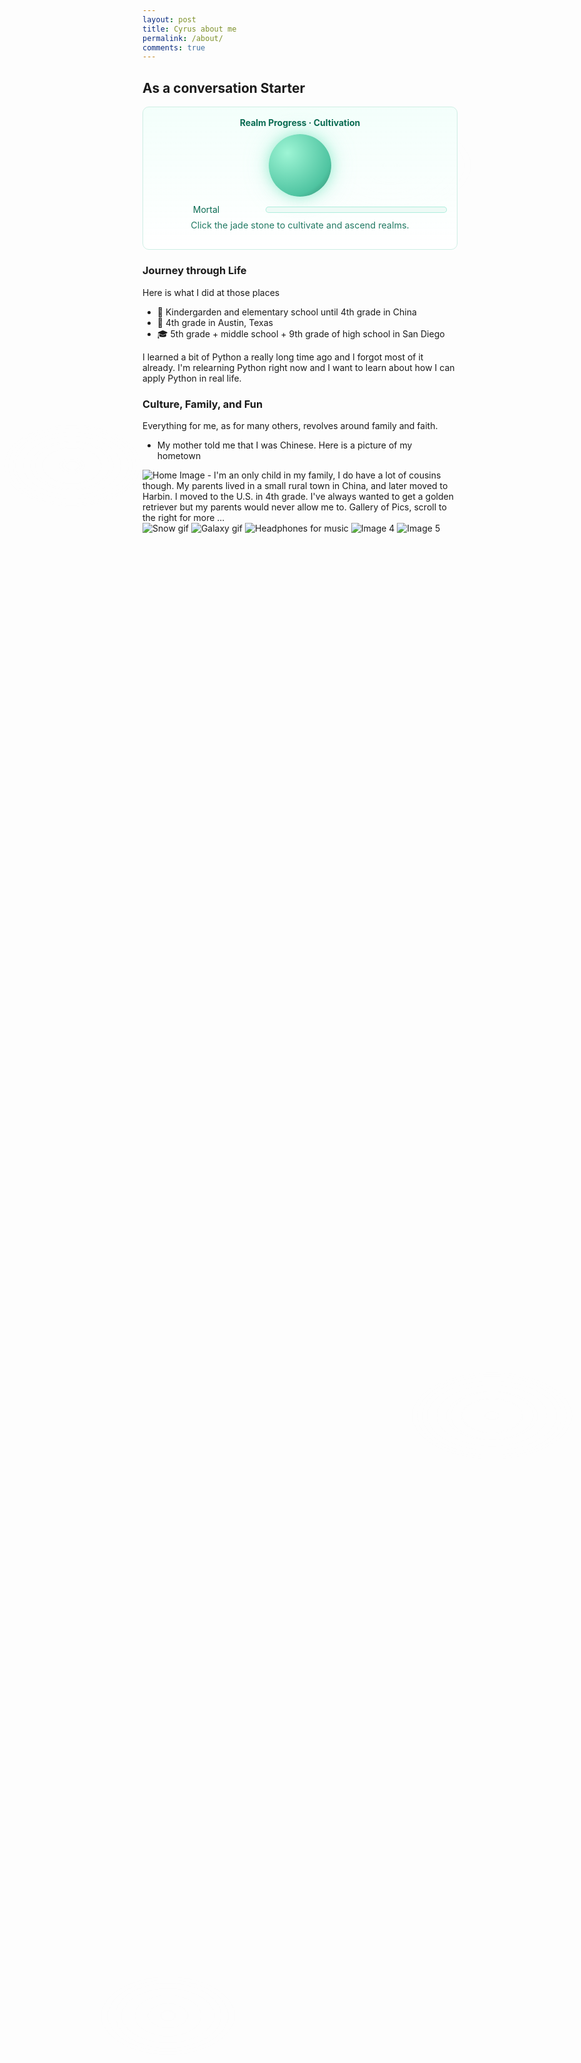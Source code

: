 ```yaml
---
layout: post
title: Cyrus about me
permalink: /about/
comments: true
---
```

<link href="https://fonts.googleapis.com/css2?family=Noto+Serif+SC:wght@700;900&family=Zhi+Mang+Xing&display=swap" rel="stylesheet">


## As a conversation Starter


<!--
Here are some places I lived in.
Harbin, China.
Austin, Texas.
San Diego, California.
-->


<!-- Fog overlay (non-interactive) -->
<div class="fog" aria-hidden="true">
  <div class="fog-layer l1"></div>
  <div class="fog-layer l2"></div>
  <div class="fog-layer l3"></div>
</div>


<style>
/* --- Gentle drifting fog --- */
.fog{ position:fixed; inset:0; pointer-events:none; z-index:0; }
.fog-layer{
  position:fixed; inset:0; pointer-events:none;
  opacity:.22; filter: blur(10px) saturate(1.05);
  background:
    radial-gradient(220px 130px at 12% 20%, rgba(255,255,255,.11), transparent 60%),
    radial-gradient(280px 160px at 65% 8%,  rgba(255,255,255,.08), transparent 60%),
    radial-gradient(260px 140px at 82% 58%, rgba(255,255,255,.10), transparent 60%),
    radial-gradient(240px 140px at 28% 82%, rgba(255,255,255,.07), transparent 60%);
  animation: fogSlide 120s linear infinite, fogBob 20s ease-in-out infinite alternate;
  mix-blend-mode: normal;
}
.fog-layer.l2{ opacity:.18; filter: blur(16px); animation-duration: 160s, 28s; transform: scale(1.05); }
.fog-layer.l3{ opacity:.14; filter: blur(20px); animation-duration: 220s, 36s; transform: scale(1.1); }


@keyframes fogSlide { 0%{transform:translateX(-6%)} 50%{transform:translateX(6%)} 100%{transform:translateX(-6%)} }
@keyframes fogBob   { 0%{transform:translateY(0)} 100%{transform:translateY(-2%)} }


/* ensure content sits above fog */
.cultivation-platform, h2, h3, p, img { position: relative; z-index: 1; }


/* --- Cultivation platform + jade styles --- */
.jade-card{
  border: 1.5px solid #cdeee4;
  border-radius: 10px;
  padding: 12px;
  background: linear-gradient(180deg, rgba(240,255,250,.8), rgba(255,255,255,.7));
}
.cultivation-platform{ text-align:center; padding:16px; }


/* glowing jade stone */
#jade-stone{
  width:100px; height:100px; margin:0 auto; border-radius:50%;
  background: radial-gradient(circle at 30% 30%, #9ef5d5, #4fc4a1 70%, #2a7a63 100%);
  box-shadow: 0 0 20px rgba(134,232,200,.7), 0 0 40px rgba(134,232,200,.4);
  cursor:pointer; transition: transform .2s ease, box-shadow .3s ease;
}
#jade-stone:hover{ transform: scale(1.08); box-shadow: 0 0 30px rgba(134,232,200,.9), 0 0 60px rgba(134,232,200,.6); }


/* flash effect when cultivating */
.cultivate-flash { animation: flashJade .6s ease; }
@keyframes flashJade {
  0%{ box-shadow: 0 0 0 rgba(134,232,200,0); }
  40%{ box-shadow: 0 0 18px rgba(134,232,200,.75); }
  100%{ box-shadow: 0 0 0 rgba(134,232,200,0); }
}
</style>


<!-- Cultivation Platform -->
<div class="cultivation-platform jade-card" id="cultivation-card">
  <div style="font-weight:700; color:#0a6b52; margin-bottom:10px; text-align:center;">
    Realm Progress · Cultivation
  </div>


  <!-- glowing jade stone -->
  <div id="jade-stone"></div>


  <!-- realm + bar -->
  <div style="display:flex; align-items:center; gap:10px; margin-top:12px;">
    <div id="realm-label" style="min-width:170px; color:#0a6b52;">Mortal</div>
    <div style="flex:1; height:10px; border-radius:999px; background:#eefaf6; box-shadow: inset 0 0 0 1px #aeeedd;">
      <div id="realm-bar" style="height:10px; width:0%; border-radius:999px; background:linear-gradient(90deg,#86e8c8,#bdf5e5,#e8fff9); transition: width .5s;"></div>
    </div>
  </div>


  <p style="font-size:.9rem; color:#0a6b52; opacity:.9; margin-top:8px; text-align:center;">
    Click the jade stone to cultivate and ascend realms.
  </p>
</div>


<script>
(function(){
  const REALMS = [
    "Mortal",
    "Qi Refinement",
    "Foundation Establishment (Zhuji)",
    "Core Formation (Jindan)",
    "Nascent Soul (Yuanying)",
    "Soul Transformation",
    "Ascension"
  ];
  // clicks needed to advance from the current realm to the next
  const STEPS = [3, 5, 8, 12, 16, 20];


  const KEY_IDX  = "cultivation_realm_index";
  const KEY_SUB  = "cultivation_realm_sub";


  const stone = document.getElementById('jade-stone');
  const label = document.getElementById('realm-label');
  const bar   = document.getElementById('realm-bar');
  const card  = document.getElementById('cultivation-card');
  if(!stone || !label || !bar || !card) return;


  let idx = parseInt(localStorage.getItem(KEY_IDX) || "0", 10);
  let sub = parseInt(localStorage.getItem(KEY_SUB) || "0", 10);
  idx = isNaN(idx) ? 0 : Math.min(Math.max(idx,0), REALMS.length-1);
  sub = isNaN(sub) ? 0 : Math.max(sub,0);


  function render(){
    if(idx >= REALMS.length-1){
      label.textContent = REALMS[idx] + " · Achieved";
      bar.style.width = "100%";
      return;
    }
    const need = STEPS[idx] || 1;
    const pct = ((idx + (sub/need)) / (REALMS.length-1)) * 100;
    label.textContent = `${REALMS[idx]}  ${sub}/${need}`;
    bar.style.width = pct + "%";
  }


  function cultivate(){
    if(idx >= REALMS.length-1){
      label.textContent = REALMS[idx] + " · Achieved";
      return;
    }
    sub += 1;
    const need = STEPS[idx] || 1;
    if(sub >= need){
      idx += 1;
      sub = 0;
      localStorage.setItem(KEY_IDX, String(idx));
      localStorage.setItem(KEY_SUB, String(sub));
    }else{
      localStorage.setItem(KEY_SUB, String(sub));
    }
    render();
    stone.classList.add('cultivate-flash');
    setTimeout(()=>stone.classList.remove('cultivate-flash'), 550);
  }


  stone.addEventListener('click', cultivate);
  render();
})();
<p style="font-size:.9rem; color:#0a6b52; opacity:.9; margin-top:8px; text-align:center;">
  Click the jade stone to cultivate and ascend realms.
</p>


<button id="reset-cultivation" type="button" class="jade-reset">Reset Progress</button>
</script>


### Journey through Life


Here is what I did at those places


- 🏫 Kindergarden and elementary school until 4th grade in China
- 🏫 4th grade in Austin, Texas
- 🎓 5th grade + middle school + 9th grade of high school in San Diego


I learned a bit of Python a really long time ago and I forgot most of it already. I'm relearning Python right now and I want to learn about how I can apply Python in real life.


### Culture, Family, and Fun


Everything for me, as for many others, revolves around family and faith.


- My mother told me that I was Chinese.
Here is a picture of my hometown
<img src= "https://www.globaltimes.cn/Portals/0/attachment/2025/2025-02-06/aad5cbd6-92c1-4958-8a55-6f45b07cf2bf.jpeg" alt="Home Image">
- I'm an only child in my family, I do have a lot of cousins though. My parents lived in a small rural town in China, and later moved to Harbin. I moved to the U.S. in 4th grade. I've always wanted to get a golden retriever but my parents would never allow me to.


<comment>
Gallery of Pics, scroll to the right for more ...
</comment>
<div class="image-gallery">
  <img src="https://media1.giphy.com/media/v1.Y2lkPTc5MGI3NjExaDA4N3p5NmZiYzJqZGxlcTI1b2MwaDljYXJpaXcxMjhnMXV5YjI1cCZlcD12MV9pbnRlcm5hbF9naWZfYnlfaWQmY3Q9Zw/BDucPOizdZ5AI/giphy.gif" alt="Snow gif">
  <img src="https://media0.giphy.com/media/v1.Y2lkPTc5MGI3NjExNDVzc3FubzlobjVieXE2YnBnbzE5Nmp6cmx4eGFuNXg0OWg5aGR3cyZlcD12MV9pbnRlcm5hbF9naWZfYnlfaWQmY3Q9Zw/iicDrNGWxHmDrIni6j/giphy.gif" alt="Galaxy gif">
  <img src="https://media4.giphy.com/media/v1.Y2lkPTc5MGI3NjExZThjbHBnMDI5dHIzemsxcjQ3OXU5bWU1enZoMHRlbXQ1OXU5c3c2ayZlcD12MV9pbnRlcm5hbF9naWZfYnlfaWQmY3Q9Zw/gQJyPqc6E4xoc/giphy.gif" alt="Headphones for music">
  <img src="https://media4.giphy.com/media/v1.Y2lkPTc5MGI3NjExZTl6Ynhja2xmeXdjNzBnOGU2dWZjNmtmdzRmc2x2ZW5pNHF0cG9jaiZlcD12MV9pbnRlcm5hbF9naWZfYnlfaWQmY3Q9Zw/myWd3Omj7KToQ/giphy.gif" alt="Image 4">
  <img src="https://ychef.files.bbci.co.uk/1280x720/p04nm71d.jpg" alt="Image 5">
</div>




<script>


  living_in_the_world.forEach(location => {
    const gridItem = document.createElement("div");
    gridItem.className = "grid-item";


    const img = document.createElement("img");
    img.src = http_source + location.flag;
    img.alt = location.flag + " Flag";


    const greeting = document.createElement("p");
    greeting.textContent = location.greeting;


    const description = document.createElement("p");
    description.textContent = location.description;


    gridItem.appendChild(img);
    gridItem.appendChild(greeting);
    gridItem.appendChild(description);


    container.appendChild(gridItem);
  });


  container.addEventListener('click', function(e) {
    if (e.target.tagName === 'IMG') {
      alert(`You clicked the flag of ${e.target.alt.replace(' Flag', '')}! 🌟 Hope you're having a great day!`);
    }
  });


</script>


<script>
(function(){
  const REALMS = [
    "Mortal",
    "Qi Refinement",
    "Foundation Establishment (Zhuji)",
    "Core Formation (Jindan)",
    "Nascent Soul (Yuanying)",
    "Soul Transformation",
    "Ascension"
  ];


  const KEY = "cultivation_realm_index";
  const stone = document.getElementById('jade-stone');
  const label = document.getElementById('realm-label');
  const bar = document.getElementById('realm-bar');
  const card = document.getElementById('cultivation-card');


  if(!stone || !label || !bar || !card) return;


  let idx = parseInt(localStorage.getItem(KEY) || "0", 10);
  if(isNaN(idx) || idx < 0) idx = 0;
  if(idx >= REALMS.length) idx = REALMS.length - 1;


  function render(){
    label.textContent = REALMS[idx];
    const pct = (idx/(REALMS.length-1))*100;
    bar.style.width = pct + "%";
  }


  function cultivate(){
    if(idx < REALMS.length - 1){
      idx++;
      localStorage.setItem(KEY, String(idx));
      render();
      stone.classList.add('cultivate-flash');
      setTimeout(()=>stone.classList.remove('cultivate-flash'), 650);
    } else {
      label.textContent = REALMS[idx] + " · Achieved";
    }
  }


  stone.addEventListener('click', cultivate);


  render();
})();
</script>










